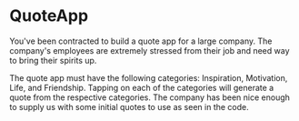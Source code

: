 # QuoteApp
You've been contracted to build a quote app for a large company.  The company's employees are extremely stressed from their job and need way to bring their spirits up.  

The quote app must have the following categories: Inspiration, Motivation, Life, and Friendship.  Tapping on each of the categories will generate a quote from the respective categories.  The company has been nice enough to supply us with some initial quotes to use as seen in the code.
